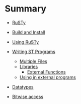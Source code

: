 # Summary

- [RuSTy](./intro_1.md)
- [Build and Install](./build_and_install.md)
- [Using RuSTy](./using_rusty.md)
- [Writing ST Programs]()
    - [Multiple Files]()
    - [Libraries](libraries.md)
        - [External Functions](libraries/external_functions.md)
    - [Using in external programs]()

- [Datatypes](./datatypes.md)
- [Bitwise access](./bitwise.md)